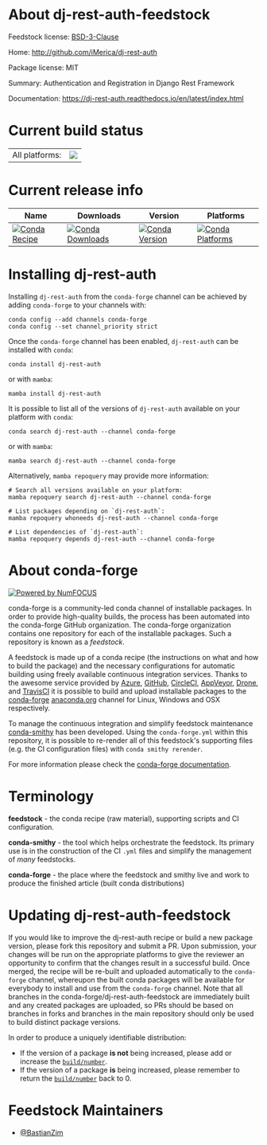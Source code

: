 About dj-rest-auth-feedstock
============================

Feedstock license: [BSD-3-Clause](https://github.com/conda-forge/dj-rest-auth-feedstock/blob/main/LICENSE.txt)

Home: http://github.com/iMerica/dj-rest-auth

Package license: MIT

Summary: Authentication and Registration in Django Rest Framework

Documentation: https://dj-rest-auth.readthedocs.io/en/latest/index.html

Current build status
====================


<table><tr><td>All platforms:</td>
    <td>
      <a href="https://dev.azure.com/conda-forge/feedstock-builds/_build/latest?definitionId=13330&branchName=main">
        <img src="https://dev.azure.com/conda-forge/feedstock-builds/_apis/build/status/dj-rest-auth-feedstock?branchName=main">
      </a>
    </td>
  </tr>
</table>

Current release info
====================

| Name | Downloads | Version | Platforms |
| --- | --- | --- | --- |
| [![Conda Recipe](https://img.shields.io/badge/recipe-dj--rest--auth-green.svg)](https://anaconda.org/conda-forge/dj-rest-auth) | [![Conda Downloads](https://img.shields.io/conda/dn/conda-forge/dj-rest-auth.svg)](https://anaconda.org/conda-forge/dj-rest-auth) | [![Conda Version](https://img.shields.io/conda/vn/conda-forge/dj-rest-auth.svg)](https://anaconda.org/conda-forge/dj-rest-auth) | [![Conda Platforms](https://img.shields.io/conda/pn/conda-forge/dj-rest-auth.svg)](https://anaconda.org/conda-forge/dj-rest-auth) |

Installing dj-rest-auth
=======================

Installing `dj-rest-auth` from the `conda-forge` channel can be achieved by adding `conda-forge` to your channels with:

```
conda config --add channels conda-forge
conda config --set channel_priority strict
```

Once the `conda-forge` channel has been enabled, `dj-rest-auth` can be installed with `conda`:

```
conda install dj-rest-auth
```

or with `mamba`:

```
mamba install dj-rest-auth
```

It is possible to list all of the versions of `dj-rest-auth` available on your platform with `conda`:

```
conda search dj-rest-auth --channel conda-forge
```

or with `mamba`:

```
mamba search dj-rest-auth --channel conda-forge
```

Alternatively, `mamba repoquery` may provide more information:

```
# Search all versions available on your platform:
mamba repoquery search dj-rest-auth --channel conda-forge

# List packages depending on `dj-rest-auth`:
mamba repoquery whoneeds dj-rest-auth --channel conda-forge

# List dependencies of `dj-rest-auth`:
mamba repoquery depends dj-rest-auth --channel conda-forge
```


About conda-forge
=================

[![Powered by
NumFOCUS](https://img.shields.io/badge/powered%20by-NumFOCUS-orange.svg?style=flat&colorA=E1523D&colorB=007D8A)](https://numfocus.org)

conda-forge is a community-led conda channel of installable packages.
In order to provide high-quality builds, the process has been automated into the
conda-forge GitHub organization. The conda-forge organization contains one repository
for each of the installable packages. Such a repository is known as a *feedstock*.

A feedstock is made up of a conda recipe (the instructions on what and how to build
the package) and the necessary configurations for automatic building using freely
available continuous integration services. Thanks to the awesome service provided by
[Azure](https://azure.microsoft.com/en-us/services/devops/), [GitHub](https://github.com/),
[CircleCI](https://circleci.com/), [AppVeyor](https://www.appveyor.com/),
[Drone](https://cloud.drone.io/welcome), and [TravisCI](https://travis-ci.com/)
it is possible to build and upload installable packages to the
[conda-forge](https://anaconda.org/conda-forge) [anaconda.org](https://anaconda.org/)
channel for Linux, Windows and OSX respectively.

To manage the continuous integration and simplify feedstock maintenance
[conda-smithy](https://github.com/conda-forge/conda-smithy) has been developed.
Using the ``conda-forge.yml`` within this repository, it is possible to re-render all of
this feedstock's supporting files (e.g. the CI configuration files) with ``conda smithy rerender``.

For more information please check the [conda-forge documentation](https://conda-forge.org/docs/).

Terminology
===========

**feedstock** - the conda recipe (raw material), supporting scripts and CI configuration.

**conda-smithy** - the tool which helps orchestrate the feedstock.
                   Its primary use is in the construction of the CI ``.yml`` files
                   and simplify the management of *many* feedstocks.

**conda-forge** - the place where the feedstock and smithy live and work to
                  produce the finished article (built conda distributions)


Updating dj-rest-auth-feedstock
===============================

If you would like to improve the dj-rest-auth recipe or build a new
package version, please fork this repository and submit a PR. Upon submission,
your changes will be run on the appropriate platforms to give the reviewer an
opportunity to confirm that the changes result in a successful build. Once
merged, the recipe will be re-built and uploaded automatically to the
`conda-forge` channel, whereupon the built conda packages will be available for
everybody to install and use from the `conda-forge` channel.
Note that all branches in the conda-forge/dj-rest-auth-feedstock are
immediately built and any created packages are uploaded, so PRs should be based
on branches in forks and branches in the main repository should only be used to
build distinct package versions.

In order to produce a uniquely identifiable distribution:
 * If the version of a package **is not** being increased, please add or increase
   the [``build/number``](https://docs.conda.io/projects/conda-build/en/latest/resources/define-metadata.html#build-number-and-string).
 * If the version of a package **is** being increased, please remember to return
   the [``build/number``](https://docs.conda.io/projects/conda-build/en/latest/resources/define-metadata.html#build-number-and-string)
   back to 0.

Feedstock Maintainers
=====================

* [@BastianZim](https://github.com/BastianZim/)

